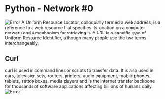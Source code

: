 # Python - Network #0
![Error](https://images.wisegeek.com/http-example.jpg)
A Uniform Resource Locator, colloquially termed a web address, is a reference to a web resource that specifies its location on a computer network and a mechanism for retrieving it. A URL is a specific type of Uniform Resource Identifier, although many people use the two terms interchangeably.

## Curl
curl is used in command lines or scripts to transfer data. It is also used in cars, television sets, routers, printers, audio equipment, mobile phones, tablets, settop boxes, media players and is the internet transfer backbone for thousands of software applications affecting billions of humans daily. 
![Error](https://curl.haxx.se/logo/curl-logo.svg)